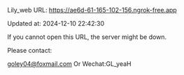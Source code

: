 Lily_web URL: https://ae6d-61-165-102-156.ngrok-free.app

Updated at: 2024-12-10 22:42:30

If you cannot open this URL, the server might be down.

Please contact: 

goley04@foxmail.com Or Wechat:GL_yeaH